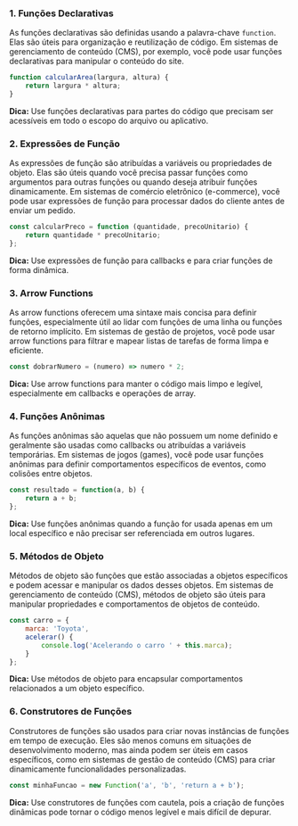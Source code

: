 

### 1. Funções Declarativas

As funções declarativas são definidas usando a palavra-chave `function`. Elas são úteis para organização e reutilização de código. Em sistemas de gerenciamento de conteúdo (CMS), por exemplo, você pode usar funções declarativas para manipular o conteúdo do site.

```javascript
function calcularArea(largura, altura) {
    return largura * altura;
}
```

**Dica:** Use funções declarativas para partes do código que precisam ser acessíveis em todo o escopo do arquivo ou aplicativo.

### 2. Expressões de Função

As expressões de função são atribuídas a variáveis ou propriedades de objeto. Elas são úteis quando você precisa passar funções como argumentos para outras funções ou quando deseja atribuir funções dinamicamente. Em sistemas de comércio eletrônico (e-commerce), você pode usar expressões de função para processar dados do cliente antes de enviar um pedido.

```javascript
const calcularPreco = function (quantidade, precoUnitario) {
    return quantidade * precoUnitario;
};
```

**Dica:** Use expressões de função para callbacks e para criar funções de forma dinâmica.

### 3. Arrow Functions

As arrow functions oferecem uma sintaxe mais concisa para definir funções, especialmente útil ao lidar com funções de uma linha ou funções de retorno implícito. Em sistemas de gestão de projetos, você pode usar arrow functions para filtrar e mapear listas de tarefas de forma limpa e eficiente.

```javascript
const dobrarNumero = (numero) => numero * 2;
```

**Dica:** Use arrow functions para manter o código mais limpo e legível, especialmente em callbacks e operações de array.

### 4. Funções Anônimas

As funções anônimas são aquelas que não possuem um nome definido e geralmente são usadas como callbacks ou atribuídas a variáveis temporárias. Em sistemas de jogos (games), você pode usar funções anônimas para definir comportamentos específicos de eventos, como colisões entre objetos.

```javascript
const resultado = function(a, b) {
    return a + b;
};
```

**Dica:** Use funções anônimas quando a função for usada apenas em um local específico e não precisar ser referenciada em outros lugares.

### 5. Métodos de Objeto

Métodos de objeto são funções que estão associadas a objetos específicos e podem acessar e manipular os dados desses objetos. Em sistemas de gerenciamento de conteúdo (CMS), métodos de objeto são úteis para manipular propriedades e comportamentos de objetos de conteúdo.

```javascript
const carro = {
    marca: 'Toyota',
    acelerar() {
        console.log('Acelerando o carro ' + this.marca);
    }
};
```

**Dica:** Use métodos de objeto para encapsular comportamentos relacionados a um objeto específico.

### 6. Construtores de Funções

Construtores de funções são usados para criar novas instâncias de funções em tempo de execução. Eles são menos comuns em situações de desenvolvimento moderno, mas ainda podem ser úteis em casos específicos, como em sistemas de gestão de conteúdo (CMS) para criar dinamicamente funcionalidades personalizadas.

```javascript
const minhaFuncao = new Function('a', 'b', 'return a + b');
```

**Dica:** Use construtores de funções com cautela, pois a criação de funções dinâmicas pode tornar o código menos legível e mais difícil de depurar.

